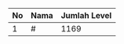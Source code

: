 | No | Nama            | Jumlah Level |
|----|-----------------|--------------|
| 1  | #    |    1169        |
